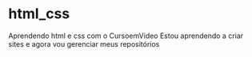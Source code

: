 # html_css
 Aprendendo html e css com o CursoemVideo
Estou aprendendo a criar sites e agora vou gerenciar meus repositórios